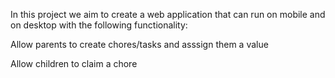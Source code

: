 In this project we aim to create a web application that can run on mobile and on desktop with the following functionality:

Allow parents to create chores/tasks and asssign them a value

Allow children to claim a chore 

